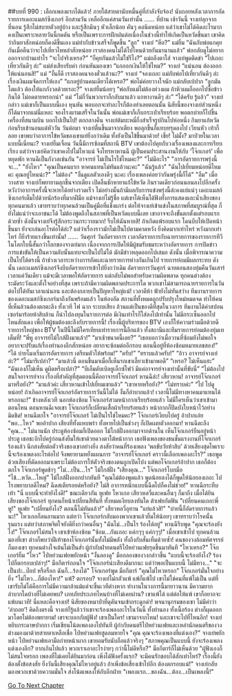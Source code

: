 ##บทที่ 990 : เลือกเพลงแรกได้แล้ว!
ภายใต้สายตานับหมื่นคู่ที่กำลังจับจ้อง!
นับถอยหลังเวลาการอัดรายการเดอะแมสก์ซิงเกอร์
อีกสามวัน
เหลืออีกแค่สามวันเท่านั้น
……
ที่บ้าน
เช้าวันนี้
จางเย่ลุกจากที่นอน รู้สึกไม่สบายตัวอยู่บ้าง และรู้สึกมึนๆ หัวเล็กน้อย คันๆ คอนิดหน่อย แต่ว่าเขาไม่ได้คิดอะไรมาก คงเป็นเพราะหลายวันนี้กดดัน หรือเป็นเพราะการฝึกฝนต่อเนื่องในช่วงนี้ทำให้เกิดเป็นหวัดขึ้นมา เขาคิดว่ากินยาสักหน่อยก็คงดีขึ้นเอง
แม่ทำกับข้าวเสร็จก็พูดขึ้น “ลูก”
จางเย่ “หือ?”
แม่ยิ้ม “ฉันกับพ่อแกคุยกันเมื่อคืนว่าจะไปเที่ยวไหหลำสักหน่อย เราสองคนไม่ได้ไปไหนด้วยกันมานานแล้ว”
พ่อกลับดูไม่อยากออกจากบ้านเท่าไร “จะไปจริงเหรอ?”
“ก็คุยกันแล้วไม่ใช่รึไง?” แม่ถลึงตาใส่
จางเย่พูดติดขำ “ไปเถอะ เที่ยวกันดีๆ ล่ะ”
แม่ส่งเสียงรับคำ ก่อนหันมองเขา “แกออกเงินให้ใช่ไหม?”
จางเย่ “แน่นอน ต้องออกให้แน่นอนสิ!”
แม่ “งั้นก็ดี เราสองคนจองตั๋วแล้วนะ?”
จางเย่ “จองเถอะ แม่กับพ่อไปเที่ยวกันดีๆ ล่ะ เรื่องเงินผมจัดการให้เอง”
“แกอยู่บ้านคนเดียวได้เหรอ?” พ่อไม่ค่อยวางใจนัก
แม่กลับเบ้ปาก “ลูกมันโตแล้ว ต้องให้แกกังวลด้วยเรอะ?”
จางเย่ยิ้มน้อยๆ “พ่อกับแม่ไม่ต้องห่วงผม ถ้าหิวผมก็ออกไปซื้อข้าวกินได้ ไม่อดตายหรอกน่า”
แม่ “ไม่กี่วันพวกเราก็กลับมาแล้ว แกหางานดีๆ ล่ะ”
“ได้ครับ รู้แล้ว” จางเย่กล่าว
แม่เขาก็เป็นแบบนี้เอง หุนหัน พอบอกจะทำอะไรก็ต้องทำเลยตอนนั้น นิสัยนี้ของจางเย่ส่วนหนึ่งก็ได้มาจากแม่นี่แหละ จองโรงแรมเสร็จในวันนั้น พ่อแม่เขาก็เก็บกระเป๋าเรียบร้อย พอตกบ่ายก็ไปขึ้นเครื่องที่สนามบิน บอกไปเป็นไป!
ตกกลางคืน
จางเย่ต้มบะหมี่กึ่งสำเร็จรูปกินไปห่อหนึ่ง กินยาแก้หวัด ก่อนรีบเข้านอนแต่หัววัน
วันต่อมา
จางเย่ตื่นขึ้นมาจากเตียง พอลุกขึ้นก็แทบทรุดลงไป เวียนหัว เท้าก็ลอย เขาพบว่าอาการไข้หวัดของเขาแย่ยิ่งกว่าเดิม ทั้งยังเป็นไข้ขึ้นมาด้วย!
เชี่ย!
ไม่มั้ง?
มาป่วยในเวลาแบบนี้เนี่ยนะ?
จางเย่ยิ้มเจื่อน วันนี้มีการซ้อมที่สถานี BTV เขาต้องไปคุยกับวงเรื่องเพลงและการเรียบเรียง แต่ว่าจางเย่คิดว่าเขาคงไปไม่ไหวแน่ จึงโทรหาหานฉี ผู้เป็นคนประสานงานให้กับ ‘โจ๊กเกอร์’ เพื่อหยุดพัก
หานฉีเป็นกังวลเช่นกัน "อาจารย์ ไม่เป็นไรใช่ไหมคะ?"
"ไม่มีอะไร"
"การอัดรายการพรุ่งนี้ จะ..."
"ยังไหว"
"คุณเป็นคนแรก หาคนแทนไม่ทันแล้วนะคะ"
"ฉันรู้แล้ว"
"ฉันไปเยี่ยมหน่อยดีไหมคะ คุณอยู่ไหนน่ะ?"
"ไม่ต้อง"
"งั้นดูแลตัวเองดีๆ นะคะ เรื่องเพลงค่อยว่ากันพรุ่งนี้ก็ได้"
"อืม"
เมื่อวางสาย จางเย่ก็พยายามลุกขึ้นจากเตียง เปิดลิ้นชักหายาแก้ไข้หวัด กินรวดเดียวก่อนนอนลงไปอีกครั้ง หวังว่าอาการครั้งนี้จะหายได้อย่างรวดเร็ว ไม่อย่างนั้นถ้ามีผลกับการแข่งพรุ่งนี้ล่ะคงแย่แน่ๆ
เดอะแมสก์ซิงเกอร์เต็มไปด้วยนักร้องที่มากฝีมือ แม้จางเย่ไม่รู้ชื่อ แต่เขาได้เห็นได้ฟังทั้งการแสดงและน้ำเสียงของทุกคนมาแล้ว เขาทราบว่าทุกคนล้วนเป็นคู่มือที่แข็งแกร่ง ต่อให้จางเย่เข้าแข่งในสภาพที่สมบูรณ์ที่สุด ก็ยังไม่แน่ว่าจะเอาชนะได้ ไม่ต้องพูดถึงในสภาพที่เป็นหวัดแบบนี้เลย เขาอาจจะถึงขั้นตกตั้งแต่รอบแรกด้วยซ้ำ ดังนั้นจางเย่จึงรู้สึกกระวนกระวายมาก!
รีบให้ฉันหายสิ!
ถ้าเกิดแพ้รอบแรก โดนบีบให้เปิดหน้าขึ้นมา ยังจะเล่นอะไรต่อได้ล่ะ?
แต่ว่าเรื่องราวมักไม่เป็นไปตามคาดหวัง ยิ่งคิดมากเท่าไหร่ หวังมากเท่าไหร่ ก็ยิ่งร้ายแรงขึ้นเท่านั้น!
……
วันศุกร์
วันอัดรายการ
เวลาอัดรายการกับฉายรายการของรายการทีวีในโลกใบนี้สั้นกว่าโลกของจางเย่มาก เนื่องจากการเปิดให้มีผู้ชมรับชมระหว่างอัดรายการ การปิดข่าวการแข่งขันให้เป็นความลับนั้นแทบจะเป็นไปไม่ได้ มักมีข่าวหลุดออกไปเสมอ ดังนั้น เมื่อพิจารณาความเป็นไปได้ตรงนี้ ถ้าช่วงเวลาระหว่างการอัดและฉายรายการห่างกันเกินไป รายการย่อมมีผลกระทบ ดังนั้น เดอะแมสก์ซิงเกอร์จึงบีบอัดรายการเข้าไปยิ่งกว่าเดิม อัดรายการวันศุกร์ ฉายตอนสองทุ่มคืนวันเสาร์ เวลาแค่วันเดียว แม้จะมีเวลาพอให้อัดรายการ แต่กลับไม่พอสำหรับความผิดพลาด ทุกคนต่างต้องระมัดระวังและตั้งใจอย่างที่สุด เพราะถ้ามีความผิดพลาดประการใด พวกเขาไม่สามารถฉายรายการในวันต่อไปได้ทันเวลาแน่นอน และต้องกลายเป็นปัญหาใหญ่แน่!
เวลาตีห้า
ฟ้ายังไม่ทันสว่าง
ทีมงานรายการของเดอะแมสก์ซิงเกอร์มาถึงกันพร้อมแล้ว
ในห้องอัด สถานที่ทั้งหมดถูกปรับปรุงใหม่หมดจด ทำให้คนที่เห็นล้วนต้องตกตะลึง ทั้งเวที ไฟ ฉาก ระบบเสียง ล้วนแต่เป็นของดีที่สุดในวงการ ทีมงานได้ค่าสปอนเซอร์มาร้อยห้าสิบล้าน ก็นำไปลงทุนในรายการต่อ มีเงินเท่าไรก็ใส่ลงไปเท่านั้น ไม่มีกระเซ็นออกไปไหนสักแดง เพื่อให้ผู้ชมต้องตะลึงกับรายการนี้! เรื่องนี้ผู้บริหารของ BTV เองก็ให้ความร่วมมือด้วยดี รายการใหญ่ของ BTV ในปีนี้ไม่มีใครเทียบเท่ารายการนี้อีกแล้ว ทั้งสถานีและทีมรายการย่อมต้องทุ่มเทเต็มที่!
“พี่หู อาจารย์ไม้ใกล้ฝั่งมาแล้ว!”
“มาเช้าขนาดนี้เลย?”
“เธอบอกว่าเมื่อวานที่ซ้อมยังไม่พอใจ อยากจะปรับแก้เรื่องทำนองอีกสักหน่อย อยากจะซ้อมต่ออีกรอบ ตอนนี้อยู่ที่ห้องซ้อมหมายเลขสอง!”
“ได้ บ่ายโมงเริ่มการอัดรายการ เตรียมตัวให้พร้อม!”
“ครับ!”
“ทราบแล้วครับ!”
“อ้าว อาจารย์จางเย่ล่ะ?”
“ไม่มารึเปล่า?”
“มาแล้วนี่ ตอนขึ้นมาเมื่อกี้เห็นรถเขาเลี้ยวเข้ามาพอดี”
“เหรอ? ไม่เห็นแฮะ”
“ฉันเองก็ไม่เห็น ดูผิดหรือเปล่า?”
“บีเอ็มดับเบิลยูเอ็กซ์ไฟว์ มีแค่อาจารย์จางเท่านั้นที่ขับนี่”
“ไม่ต้องไปสนใจอาจารย์จาง เรื่องที่สำคัญที่สุดตอนนี้คืออาจารย์โจ๊กเกอร์ หานฉีล่ะ! เสี่ยวหาน! อาจารย์โจ๊กเกอร์มาหรือยัง?”
“มาแล้วค่ะ เสี่ยวหานเข้าไปเยี่ยมเขาแล้ว”
“เขาหายหรือยัง?”
“ไม่ทราบค่ะ”
“ไป ไปดูหน่อย! ถ้าเกิดอาจารย์โจ๊กเกอร์อัดรายการวันนี้ไม่ได้ งั้นก็ลำบากแล้ว! เวลานี้ไม่มีทางหาคนมาแทนได้หรอกนะ!”
ข้างหลังเวที
นอกห้องซ้อม
โจ๊กเกอร์สวมหน้ากากเรียบร้อยแล้ว ไม่มีใครเห็นว่าเขาเข้ามาตอนไหน ตอนหานฉีเจอเขา โจ๊กเกอร์ก็เปลี่ยนเสื้อผ้าเรียบร้อยแล้ว หน้ากากก็ปิดบังใบหน้าไว้อย่างมิดชิด!
หานฉีตกใจ "อาจารย์โจ๊กเกอร์ ไม่เป็นไรใช่ไหมคะ?"
โจ๊กเกอร์เงียบไปครู่ อ้าปากเอ่ย "พอ...ไหว"
พออ้าปาก เสียงที่ทั้งแหบพร่า ทั้งหายไปเป็นช่วงๆ ก็เปิดเผยตัวออกมา!
หานฉีตะลึง "คุณ..."
ไม่นานนัก ประตูห้องซ้อมก็เปิดออก
ไม้ใกล้ฝั่งออกมาจากด้านใน เห็นโจ๊กเกอร์ยืนอยู่หน้าประตู เธอชะงักไปครู่ก่อนส่งยิ้มให้เขาด้วยดวงตาใต้หน้ากาก เธอฟังเพลงของชนชั้นแรงงานที่โจ๊กเกอร์ร้องแล้ว นึกสงสัยต่อตัวจริงของเขาอย่างยิ่ง สงสัยว่าคนที่ร้องเพลง ‘พลขับวัยห้าสิบ’ ด้วยเสียงสุดไพเราะนี้จะร้องเพลงอะไรต่อไป จึงพยายามหยั่งแผนการ “อาจารย์โจ๊กเกอร์ คราวนี้เลือกเพลงอะไร?” เธอพูดด้วยเสียงที่ดัดออกมาเพราะไม่ต้องการให้ตัวจริงของตนถูกเปิดโปง
แต่พอโจ๊กเกอร์อ้าปาก เธอก็ต้องตกใจ
โจ๊กเกอร์พูดช้าๆ "ไม่...เป็น...ไร"
ไม้ใกล้ฝั่ง "เสียงคุณ..."
โจ๊กเกอร์โบกมือ "ไข้...หวัด...ใหญ่"
ไม้ใกล้ฝั่งออกปากทันที "คุณไม่ต้องพูดแล้ว พูดน้อยลงได้ก็พูดให้น้อยลงเถอะ ไปโรงพยาบาลดีไหม? ฉีดสเตียรอยด์หรือยัง? ไม่สิ อาการหนักแบบนี้ฉีดไปก็คงไม่ช่วย!"
หานฉีกระทืบเท้า "นี่ แบบนี้จะทำยังไงดี!"
ขณะเดียวกัน หูเฟย โหวเกอ เสียวหลวี่และคนอื่นๆ ก็มาถึง เมื่อได้ยินเสียงของโจ๊กเกอร์ ทุกคนก็หน้าเปลี่ยนสีทันที ทั้งหมดเงียบลงทันใด
ต้าเฟยกัดฟัน "เปลี่ยนคนเถอะพี่หู!"
หูเฟย "เปลี่ยนยังไง? ตอนนี้ไม่ทันแล้ว!”
เสียวหลวี่อุทาน "แย่แล้วสิ!"
"บ่ายนี้ก็อัดรายการแล้วนะ!" โหวเกอก็ลนลานมาก
แต่ทว่า โจ๊กเกอร์กลับมองพวกเขาแล้วยิ้มให้น้อยๆ เขาทราบว่าโรคนั้นรุนแรง แต่ทว่าสภาพจิตใจยังดียิ่งกว่าคนอื่นๆ "ฉันไม่...เป็นไร ร้องได้อยู่"
หานฉีรีบพูด "คุณจะร้องยังไง!"
โจ๊กเกอร์ไม่สนใจ เขาเข้าห้องซ้อม "ซ้อม...กันเถอะ แค่กๆๆ แค่กๆๆ!"
เมื่อเขาเข้าไป ทุกคนล้วนมองที่เขา ต่างก็พบว่าฝีเท้าของโจ๊กเกอร์นั้นทั้งไม่มีพลัง ทั้งถึงกับสั่นเทิ้มด้วยซ้ำ!
คนของวงล้อมหัศจรรย์ก็มองเขา ทุกคนต่างใจเต้นไม่เป็นส่ำ
ผู้กำกับฝ่ายดนตรีไป๋หย่วนเฟยรุดขึ้นมาทันที "ไหวเหรอ?"
โจ๊กเกอร์ยิ้ม "ไหว"
ไป๋หย่วนเฟยพยักหน้า "งั้นลองดู"
มือกลองของวงกล่าวขึ้น "แบบนี้จะร้องยังไง? ร้องไปก็ตกรอบเปล่าๆ!"
มือกีตาร์ถอนใจ "โจ๊กเกอร์น่ะเสียงดีมากนะ แต่ว่าพอเป็นแบบนี้ ไม่มีทาง..."
"จะเป็นปะ..ป๊อป หรือร็อก ฉันก็...ร้องได้" โจ๊กเกอร์พูด
มือกีตาร์ "คุณไม่ไหวหรอก"
โจ๊กเกอร์มั่นใจอย่างยิ่ง "ไม่ไหว...ก็ต้องไหว!"
แพ้?
ตกรอบ?
จางเย่ไม่กลัวแพ้ แพ้ก็แพ้ไป เขาไม่ใช่คนที่แพ้ไม่เป็น แต่ที่เขารับไม่ได้คือการไม่มีความกล้าแม้แต่จะขึ้นเวทีต่างหาก ทำงานในวงการนี้มายาวนาน มีความยากลำบากใดบ้างที่ไม่เคยพบ? เภทภัยประเภทไหนบ้างที่ไม่เคยผ่าน? เขาแพ้ได้ แต่ต่อให้แพ้ เขาก็อยากจะแพ้บนเวที!
นี่แหละคือจางเย่!
นิสัยของหมาป่าที่ดุดันจนเข้ากระดูกดำ!
พจนานุกรมของเขา ไม่มีคำว่า ‘ล่าถอย’!
คิดถึงตรงนี้ จางเย่ก็รู้แล้วว่าเขาจะร้องเพลงอะไรในวันนี้ ทั้งทำนอง ทั้งเนื้อร้อง ต่างก็ผุดออกมาโดยไม่ต้องพยายาม!
เขาจะบอกกับผู้ฟัง!
เขาเป็นใคร!
เขามาจากไหน!
และเขาจะไปที่ไหนอีก!
จางเย่หยิบกระดาษปากกา เริ่มเขียนโน้ตเพลงลงไปทันที
ผู้กำกับดนตรีไป๋หย่วนเฟยและเหล่านักดนตรีของวงต่างมองมาด้วยสายตาเหลือเชื่อ
ไป๋หย่วนเฟยสูดลมหายใจ "คุณ คุณจะร้องเพลงที่แต่งเอง?"
จางเย่พยักหน้า
ไป๋หย่วนเฟยเอามือก่ายหน้าผาก เขายอมรับนับถือแล้วจริงๆ "สภาพคุณเป็นแบบนี้ ยังจะร้องเพลงแต่งเองอีก? ยากเกินไปแล้ว พวกเราเอาอะไรง่ายๆ กว่านี้ไม่ดีหรือ?"
มือกีตาร์ก็ไม่เห็นด้วย "ผู้ฟังเองก็ไม่สนใจหรอก เพลงที่ไม่เคยได้ยินมาก่อน เพิ่งได้ฟังครั้งแรก? จะมีคนรักชอบได้สักเท่าไหร่? เรื่องนี้ยังต้องตั้งข้อสงสัย ยิ่งวันนี้เสียงคุณไม่ไหวอยู่แล้ว ถ้าเพิ่งข้อเสี่ยงเข้าไปอีก ต้องตกรอบแน่!"
จางเย่กลับมองพวกเขาด้วยความมั่นใจ ส่งโน้ตเพลงให้กับอีกฝ่าย
"เพลงแรก...ของฉัน...ต้อง...เป็นเพลงนี้!"


[Go To Next Chapter]( ./91.md)